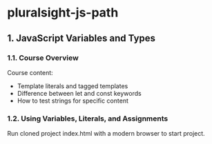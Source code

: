 # pluralsight-js-path
## 1. JavaScript Variables and Types
### 1.1. Course Overview
 
 Course content:
 - Template literals and tagged templates
 - Difference between let and const keywords
 - How to test strings for specific content

 ### 1.2. Using Variables, Literals, and Assignments

 Run cloned project index.html with a modern browser to start project. 